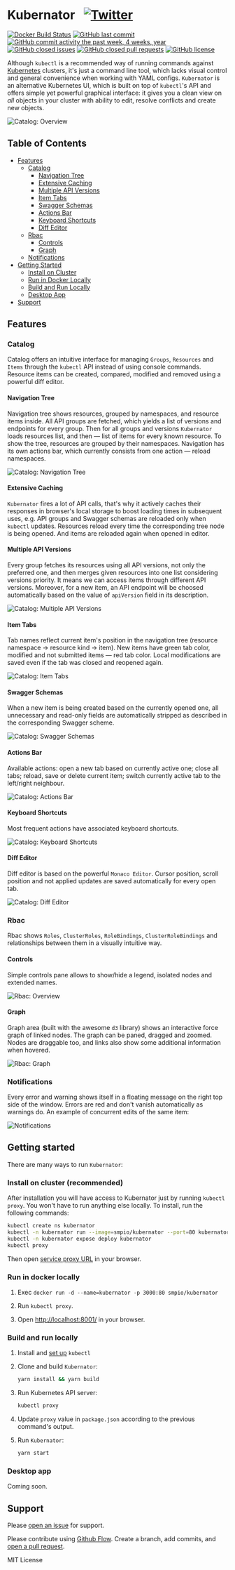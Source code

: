 # Kubernator &nbsp; [![Twitter](https://img.shields.io/twitter/url/https/github.com/smpio/kubernator.svg?style=social)](https://twitter.com/intent/tweet?text=Wow:&url=https%3A%2F%2Fgithub.com%2Fsmpio%2Fkubernator)

[![Docker Build Status](https://img.shields.io/docker/build/smpio/kubernator.svg)](https://hub.docker.com/r/smpio/kubernator/)
[![GitHub last commit](https://img.shields.io/github/last-commit/smpio/kubernator.svg)](https://github.com/smpio/kubernator)
[![GitHub commit activity the past week, 4 weeks, year](https://img.shields.io/github/commit-activity/y/smpio/kubernator.svg)](https://github.com/smpio/kubernator)
[![GitHub closed issues](https://img.shields.io/github/issues-closed/smpio/kubernator.svg)](https://github.com/smpio/kubernator)
[![GitHub closed pull requests](https://img.shields.io/github/issues-pr-closed/smpio/kubernator.svg)](https://github.com/smpio/kubernator)
[![GitHub license](https://img.shields.io/github/license/smpio/kubernator.svg)](https://github.com/smpio/kubernator/blob/master/LICENSE)

Although `kubectl` is a recommended way of running commands against [Kubernetes](https://kubernetes.io/) clusters, it's just a command line tool, which lacks visual control and general convenience when working with YAML configs. `Kubernator` is an alternative Kubernetes UI, which is built on top of `kubectl`'s API and offers simple yet powerful graphical interface: it gives you a clean view on *all* objects in your cluster with ability to edit, resolve conflicts and create new objects.

![Catalog: Overview](screenshots/catalog-overview.png)

## Table of Contents

- [Features](#features)
  - [Catalog](#catalog)
    - [Navigation Tree](#navigation-tree)
    - [Extensive Caching](#extensive-caching)
    - [Multiple API Versions](#multiple-api-versions)
    - [Item Tabs](#item-tabs)
    - [Swagger Schemas](#swagger-schemas)
    - [Actions Bar](#actions-bar)
    - [Keyboard Shortcuts](#keyboard-shortcuts)
    - [Diff Editor](#diff-editor)
  - [Rbac](#rbac)
    - [Controls](#controls)
    - [Graph](#graph)
  - [Notifications](#notifications)
- [Getting Started](#getting-started)
  - [Install on Cluster](#install-on-cluster-recommended)
  - [Run in Docker Locally](#run-in-docker-locally)
  - [Build and Run Locally](#build-and-run-locally)
  - [Desktop App](#desktop-app)
- [Support](#support)

## Features

### Catalog

Catalog offers an intuitive interface for managing `Groups`, `Resources` and `Items` through the `kubectl` API instead of using console commands. Resource items can be created, compared, modified and removed using a powerful diff editor.

#### Navigation Tree

Navigation tree shows resources, grouped by namespaces, and resource items inside. All API groups are fetched, which yields a list of versions and endpoints for every group. Then for all groups and versions `Kubernator` loads resources list, and then ― list of items for every known resource. To show the tree, resources are grouped by their namespaces. Navigation has its own actions bar, which currently consists from one action ― reload namespaces.

![Catalog: Navigation Tree](screenshots/catalog-navigation-tree.gif)

#### Extensive Caching

`Kubernator` fires a lot of API calls, that's why it actively caches their responses in browser's local storage to boost loading times in subsequent uses, e.g. API groups and Swagger schemas are reloaded only when `kubectl` updates. Resources reload every time the corresponding tree node is being opened. And items are reloaded again when opened in editor.

#### Multiple API Versions

Every group fetches its resources using all API versions, not only the preferred one, and then merges given resources into one list considering versions priority. It means we can access items through different API versions. Moreover, for a new item, an API endpoint will be choosed automatically based on the value of `apiVersion` field in its description.

![Catalog: Multiple API Versions](screenshots/catalog-multiple-api-versions.gif)

#### Item Tabs

Tab names reflect current item's position in the navigation tree (resource namespace → resource kind → item). New items have green tab color, modified and not submitted items ― red tab color. Local modifications are saved even if the tab was closed and reopened again.

![Catalog: Item Tabs](screenshots/catalog-item-tabs.gif)

#### Swagger Schemas

When a new item is being created based on the currently opened one, all unnecessary and read-only fields are automatically stripped as described in the corresponding Swagger scheme.

![Catalog: Swagger Schemas](screenshots/catalog-swagger-schemas.gif)

#### Actions Bar

Available actions: open a new tab based on currently active one; close all tabs; reload, save or delete current item; switch currently active tab to the left/right neighbour.

![Catalog: Actions Bar](screenshots/catalog-actions-bar.gif)

#### Keyboard Shortcuts

Most frequent actions have associated keyboard shortcuts.

![Catalog: Keyboard Shortcuts](screenshots/catalog-keyboard-shortcuts.gif)

#### Diff Editor

Diff editor is based on the powerful `Monaco Editor`. Cursor position, scroll position and not applied updates are saved automatically for every open tab.

![Catalog: Diff Editor](screenshots/catalog-diff-editor.gif)

### Rbac

Rbac shows `Roles`, `ClusterRoles`, `RoleBindings`, `ClusterRoleBindings` and relationships between them in a visually intuitive way.

#### Controls

Simple controls pane allows to show/hide a legend, isolated nodes and extended names.

![Rbac: Overview](screenshots/rbac-overview.png)

#### Graph

Graph area (built with the awesome `d3` library) shows an interactive force graph of linked nodes. The graph can be paned, dragged and zoomed. Nodes are draggable too, and links also show some additional information when hovered.

![Rbac: Graph](screenshots/rbac-graph.gif)

### Notifications

Every error and warning shows itself in a floating message on the right top side of the window. Errors are red and don't vanish automatically as warnings do. An example of concurrent edits of the same item:

![Notifications](screenshots/notifications.gif)

## Getting started

There are many ways to run `Kubernator`:

### Install on cluster (recommended)

After installation you will have access to Kubernator just by running `kubectl proxy`. You won't have to run anything else locally. To install, run the following commands:

```sh
kubectl create ns kubernator
kubectl -n kubernator run --image=smpio/kubernator --port=80 kubernator
kubectl -n kubernator expose deploy kubernator
kubectl proxy
```

Then open [service proxy URL](http://localhost:8001/api/v1/namespaces/kubernator/services/kubernator/proxy/) in your browser.

### Run in docker locally

1. Exec `docker run -d --name=kubernator -p 3000:80 smpio/kubernator`

2. Run `kubectl proxy`.

3. Open [http://localhost:8001/](http://localhost:8001/) in your browser.

### Build and run locally

1. Install and [set up](https://kubernetes.io/docs/tasks/tools/install-kubectl/) `kubectl`  

2. Clone and build `Kubernator`:

    ```sh
    yarn install && yarn build
    ```

3. Run Kubernetes API server:

    ```sh
    kubectl proxy
    ```
4. Update `proxy` value in `package.json` according to the previous command's output.

5. Run `Kubernator`:

    ```sh
    yarn start
    ```

### Desktop app

Coming soon.

## Support

Please [open an issue](https://github.com/smpio/kubernator/issues/new) for support.

Please contribute using [Github Flow](https://guides.github.com/introduction/flow/). Create a branch, add commits, and [open a pull request](https://github.com/smpio/kubernator/compare/).

MIT License
